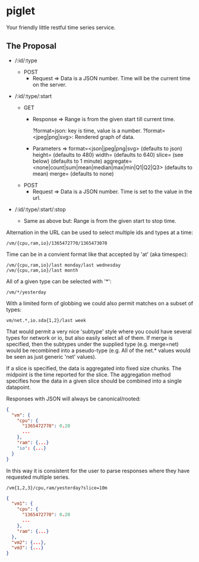 piglet
======

Your friendly little restful time series service.

The Proposal
------------

- /:id/:type
  - POST
    - Request => Data is a JSON number. Time will be the current time on the server.

- /:id/:type/:start
  - GET
    - Response =>
      Range is from the given start till current time.

      ?format=json: key is time, value is a number.
      ?format=<jpeg|png|svg>: Rendered graph of data.
    - Parameters =>
      format=<json|jpeg|png|svg> (defaults to json)
      height=<px> (defaults to 480)
      width=<px> (defaults to 640)
      slice=<timespec> (see below) (defaults to 1 minute)
      aggregate=<none|count|sum|mean|median|max|min|Q1|Q2|Q3> (defaults to mean)
      merge=<types> (defaults to none)
  - POST
    - Request => Data is a JSON number. Time is set to the value in the url.

- /:id/:type/:start/:stop
  - Same as above but:
    Range is from the given start to stop time.

Alternation in the URL can be used to select multiple ids and types at a time:

```
/vm/{cpu,ram,io}/1365472770/1365473070
```

Time can be in a convient format like that accepted by 'at' (aka timespec):

```
/vm/{cpu,ram,io}/last monday/last wednesday
/vm/{cpu,ram,io}/last month
```

All of a given type can be selected with '*':

```
/vm/*/yesterday
```

With a limited form of globbing we could also permit matches on a subset of types:

```
vm/net.*,io.sda{1,2}/last week
```

That would permit a very nice 'subtype' style where you could have several types for network or io, but also easily select all of them. If merge is specified, then the subtypes under the supplied type (e.g. merge=net) would be recombined into a pseudo-type (e.g. All of the net.* values would be seen as just generic 'net' values).

If a slice is specified, the data is aggregated into fixed size chunks. The midpoint is the time reported for the slice. The aggregation method specifies how the data in a given slice should be combined into a single datapoint.

Responses with JSON will always be canonical/rooted:

```json
{
  "vm": {
    "cpu": {
      "1365472770": 0.20
      ...
    },
    "ram": {...}
    "io": {...}
  }
}
```

In this way it is consistent for the user to parse responses where they have requested multiple series.

```
/vm{1,2,3}/cpu,ram/yesterday?slice=10m
```

```json
{
  "vm1": {
    "cpu": {
      "1365472770": 0.20
      ...
    },
    "ram": {...}
  },
  "vm2": {...},
  "vm3": {...}
}
```
